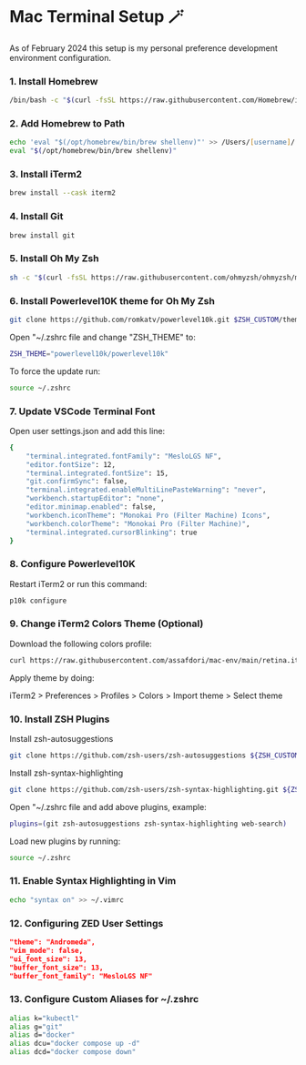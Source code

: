 # Mac Terminal Setup 🪄

As of February 2024 this setup is my personal preference development environment configuration.

### 1. Install Homebrew

```zsh
/bin/bash -c "$(curl -fsSL https://raw.githubusercontent.com/Homebrew/install/HEAD/install.sh)"
```

### 2. Add Homebrew to Path

```zsh
echo 'eval "$(/opt/homebrew/bin/brew shellenv)"' >> /Users/[username]/.zprofile
eval "$(/opt/homebrew/bin/brew shellenv)"
```

### 3. Install iTerm2

```zsh
brew install --cask iterm2
```

### 4. Install Git

```zsh
brew install git
```

### 5. Install Oh My Zsh

```zsh
sh -c "$(curl -fsSL https://raw.githubusercontent.com/ohmyzsh/ohmyzsh/master/tools/install.sh)"
```

### 6. Install Powerlevel10K theme for Oh My Zsh

```zsh
git clone https://github.com/romkatv/powerlevel10k.git $ZSH_CUSTOM/themes/powerlevel10k
```

Open "~/.zshrc file and change "ZSH_THEME" to:

```zsh
ZSH_THEME="powerlevel10k/powerlevel10k"
```

To force the update run:

```zsh
source ~/.zshrc
```

### 7. Update VSCode Terminal Font

Open user settings.json and add this line:

```zsh
{
    "terminal.integrated.fontFamily": "MesloLGS NF",
    "editor.fontSize": 12,
    "terminal.integrated.fontSize": 15,
    "git.confirmSync": false,
    "terminal.integrated.enableMultiLinePasteWarning": "never",
    "workbench.startupEditor": "none",
    "editor.minimap.enabled": false,
    "workbench.iconTheme": "Monokai Pro (Filter Machine) Icons",
    "workbench.colorTheme": "Monokai Pro (Filter Machine)",
    "terminal.integrated.cursorBlinking": true
}
```

### 8. Configure Powerlevel10K

Restart iTerm2 or run this command:

```zsh
p10k configure
```

### 9. Change iTerm2 Colors Theme (Optional)

Download the following colors profile:

```zsh
curl https://raw.githubusercontent.com/assafdori/mac-env/main/retina.itermcolors --output ~/Downloads/retina.itermcolors
```

Apply theme by doing:

iTerm2 > Preferences > Profiles > Colors > Import theme > Select theme

### 10. Install ZSH Plugins

Install zsh-autosuggestions

```zsh
git clone https://github.com/zsh-users/zsh-autosuggestions ${ZSH_CUSTOM:-~/.oh-my-zsh/custom}/plugins/zsh-autosuggestions
```

Install zsh-syntax-highlighting

```zsh
git clone https://github.com/zsh-users/zsh-syntax-highlighting.git ${ZSH_CUSTOM:-~/.oh-my-zsh/custom}/plugins/zsh-syntax-highlighting
```

Open "~/.zshrc file and add above plugins, example:

```zsh
plugins=(git zsh-autosuggestions zsh-syntax-highlighting web-search)
```

Load new plugins by running:

```zsh
source ~/.zshrc
```

### 11. Enable Syntax Highlighting in Vim

```zsh
echo "syntax on" >> ~/.vimrc
```

### 12. Configuring ZED User Settings

```json
"theme": "Andromeda",
"vim_mode": false,
"ui_font_size": 13,
"buffer_font_size": 13,
"buffer_font_family": "MesloLGS NF"
```


### 13. Configure Custom Aliases for ~/.zshrc
```zsh
alias k="kubectl"
alias g="git"
alias d="docker"
alias dcu="docker compose up -d"
alias dcd="docker compose down"
```
